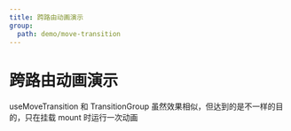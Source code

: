 ```yaml
---
title: 跨路由动画演示
group:
  path: demo/move-transition
---
```


# 跨路由动画演示

useMoveTransition 和 TransitionGroup 虽然效果相似，但达到的是不一样的目的，只在挂载 mount 时运行一次动画

<code src="./index.tsx"></code>

